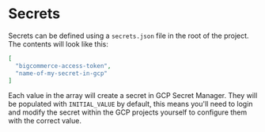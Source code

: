 # Secrets

Secrets can be defined using a `secrets.json` file in the root of the project. The contents will look like this:

```json
[
  "bigcommerce-access-token",
  "name-of-my-secret-in-gcp"
]
```

Each value in the array will create a secret in GCP Secret Manager. They will be populated with `INITIAL_VALUE` by default, this means you'll need to login and modify the secret within the GCP projects yourself to configure them with the correct value.
